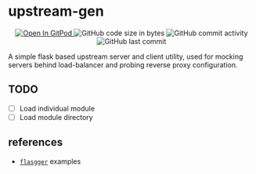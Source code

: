 # upstream-gen

<p align="center">
  <a href="https://gitpod.io#https://github.com/da-moon/fake-upstream">
    <img src="https://img.shields.io/badge/open%20in-gitpod-blue?logo=gitpod" alt="Open In GitPod">
  </a>
  <img src="https://img.shields.io/github/languages/code-size/da-moon/fake-upstream" alt="GitHub code size in bytes">
  <img src="https://img.shields.io/github/commit-activity/w/da-moon/fake-upstream" alt="GitHub commit activity">
  <img src="https://img.shields.io/github/last-commit/da-moon/fake-upstream/master" alt="GitHub last commit">
</p>

A simple flask based upstream server and client utility, used for mocking servers behind load-balancer and probing reverse proxy configuration.

## TODO

- [ ] Load individual module
- [ ] Load module directory

## references

- [`flasgger`](https://github.com/flasgger/flasgger) examples
